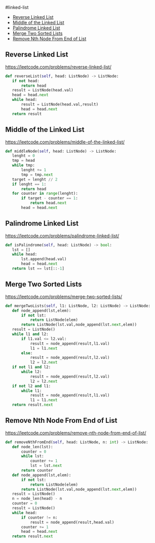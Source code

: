 #linked-list
 + [Reverse Linked List](#reverse-linked-list)
 + [Middle of the Linked List](#middle-of-the-linked-list)
 + [Palindrome Linked List](#palindrome-linked-list)
 + [Merge Two Sorted Lists](#merge-two-sorted-lists)
 + [Remove Nth Node From End of List](#remove-nth-node-from-end-of-list)
## Reverse Linked List
 https://leetcode.com/problems/reverse-linked-list/
 ```python
def reverseList(self, head: ListNode) -> ListNode:
    if not head:
        return head
    result = ListNode(head.val)
    head = head.next
    while head:
        result = ListNode(head.val,result)
        head = head.next
    return result
 ```
## Middle of the Linked List
 https://leetcode.com/problems/middle-of-the-linked-list/
 ```python
def middleNode(self, head: ListNode) -> ListNode:
    lenght = 0
    tmp = head
    while tmp:
        lenght += 1
        tmp = tmp.next
    target = lenght // 2
    if lenght == 1:
        return head
    for counter in range(lenght):
        if target - counter == 1:
            return head.next
        head = head.next
 ```
## Palindrome Linked List
 https://leetcode.com/problems/palindrome-linked-list/
 ```python
def isPalindrome(self, head: ListNode) -> bool:
    lst = []
    while head:
        lst.append(head.val)
        head = head.next
    return lst == lst[::-1]
```
## Merge Two Sorted Lists
 https://leetcode.com/problems/merge-two-sorted-lists/
 ```python
def mergeTwoLists(self, l1: ListNode, l2: ListNode) -> ListNode:
    def node_append(lst,elem):
        if not lst:
            return ListNode(elem)
        return ListNode(lst.val,node_append(lst.next,elem))
    result = ListNode()
    while l1 and l2:
        if l1.val <= l2.val:
            result = node_append(result,l1.val)
            l1 = l1.next
        else:
            result = node_append(result,l2.val)
            l2 = l2.next
    if not l1 and l2:
        while l2:
            result = node_append(result,l2.val)
            l2 = l2.next
    if not l2 and l1:
        while l1:
            result = node_append(result,l1.val)
            l1 = l1.next
    return result.next
```
## Remove Nth Node From End of List
 https://leetcode.com/problems/remove-nth-node-from-end-of-list/
 ```python
def removeNthFromEnd(self, head: ListNode, n: int) -> ListNode:
    def node_len(lst):
        counter = 0
        while lst:
            counter += 1
            lst = lst.next
        return counter
    def node_append(lst,elem):
        if not lst:
            return ListNode(elem)
        return ListNode(lst.val,node_append(lst.next,elem))
    result = ListNode()
    n = node_len(head) - n
    counter = 0
    result = ListNode()
    while head:
        if counter != n:
            result = node_append(result,head.val)
        counter += 1
        head = head.next
    return result.next
```